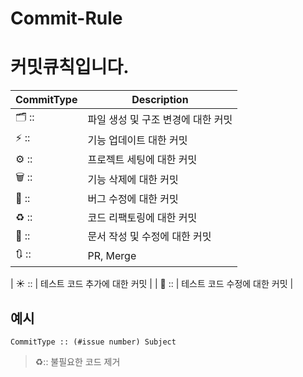 # Commit-Rule

# 커밋큐칙입니다.

| CommitType | Description |
| --- | --- |
| 🗂 :: | 파일 생성 및 구조 변경에 대한 커밋 |
| ⚡️ :: | 기능 업데이트 대한 커밋 |
| ⚙️ :: | 프로젝트 세팅에 대한 커밋 |
| 🗑 :: | 기능 삭제에 대한 커밋 |
| 🐞 :: | 버그 수정에 대한 커밋 |
| ♻️ :: | 코드 리팩토링에 대한 커밋 |
| 📄 :: | 문서 작성 및 수정에 대한 커밋 |
| 🔃 :: | PR, Merge |




| ☀️ :: | 테스트 코드 추가에 대한 커밋 |
| 🐝 :: | 테스트 코드 수정에 대한 커밋 |



## 예시
    CommitType :: (#issue number) Subject
    
>♻️:: 불필요한 코드 제거
    
